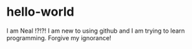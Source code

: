 # hello-world

I am Neal !?!?!
I am new to using github and I am trying to learn programming.
Forgive my ignorance!

